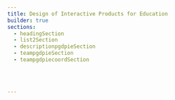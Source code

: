 ```yaml
---
title: Design of Interactive Products for Education
builder: true
sections:
  - headingSection
  - list2Section
  - descriptionpgdpieSection
  - teampgdpieSection
  - teampgdpiecoordSection

  
  

---
```

